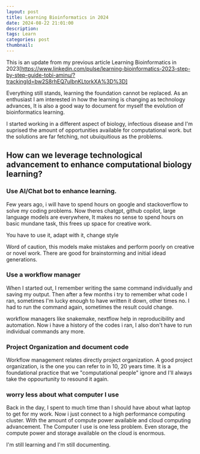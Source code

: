 ```yaml
---
layout: post
title: Learning Bioinformatics in 2024
date: 2024-08-22 21:01:00
description: 
tags: Learn
categories: post
thumbnail: 
---
```


This is an update from my previous article Learning Bioinformatics in 2023[https://www.linkedin.com/pulse/learning-bioinformatics-2023-step-by-step-guide-tobi-aminu/?trackingId=bw2S8rhEQ7ulbnKLtorkXA%3D%3D]

Everything still stands, learning the foundation cannot be replaced. 
As an enthusiast I am interested in how the learning is changing as technology advances, It is also a good way to document for myself the evolution of bioinformatics learning.

I started working in a different aspect of biology, infectious disease and I'm suprised the amount
of opportunities available for computational work. but the solutions are far fetching, not ubuiquitious as the problems.

## How can we leverage technological advancement to enhance computational biology learning?


### Use AI/Chat bot to enhance learning.
Few years ago, i will have to spend hours on google and stackoverflow to solve my coding problems. Now theres chatgpt, github copilot, large language models are everywhere, It makes no sense to spend hours on basic mundane task, this frees up space for creative work.

You have to use it, adapt with it, change style

Word of caution, this models make mistakes and perform poorly on creative or novel work. There are good for brainstorming and initial idead generations.

### Use a workflow manager
When I started out, I remember writing the same command individually and saving my output.
Then after a few months i try to remember what code I ran, sometimes I'm lucky enough to have written it down, other times no. I had to run the command again, sometimes the result could change.

workflow managers like snakemake, nextflow help in reproducibility and automation.
Now i have a history of the codes i ran, I also don't have to run individual commands any more.

### Project Organization and document code
Workflow management relates directly project organization.
A good project organization, is the one you can refer to in 10, 20 years time.
It is a foundational practice that we "computational people" ignore and I'll always take the oppourtunity to resound it again.

### worry less about what computer I use
Back in the day, I spent to much time than I should have about what laptop to get for my work.
Now i just connect to a high performance computing cluster. With the amount of compute power available and cloud computing advancement. The Computer I use is one less problem.
Even storage, the compute power and storage available on the cloud is enormous.

I'm still learning and I'm still documenting.


